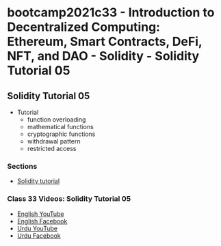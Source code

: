 # bootcamp2021c33 - Introduction to Decentralized Computing: Ethereum, Smart Contracts, DeFi, NFT, and DAO - Solidity - Solidity Tutorial 05

## Solidity Tutorial 05

- Tutorial
  - function overloading
  - mathematical functions
  - cryptographic functions
  - withdrawal pattern
  - restricted access

### Sections

- [Solidity tutorial](./step03_solidity_tutorial)

### Class 33 Videos: Solidity Tutorial 05

- [English YouTube](https://www.youtube.com/watch?v=56StWx7V4vM&feature=youtu.be&ab_channel=CertifiedUnicornDeveloper)
- [English Facebook](https://www.facebook.com/zeeshanhanif/videos/352545383194950)
- [Urdu YouTube](https://www.youtube.com/watch?v=lyQUb7vuvpY&feature=youtu.be&ab_channel=CertifiedUnicornDeveloperinUrdu)
- [Urdu Facebook](https://www.facebook.com/Ai.SirQasim/videos/2210008845814579)
